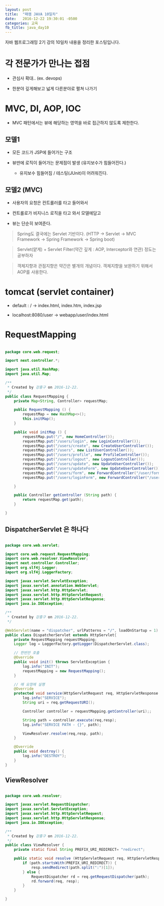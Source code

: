 ```yaml
---
layout: post
title:  "패캠 JAVA 10일차"
date:   2016-12-22 19:30:01 -0500
categories: 교육
fb_title: java_day10
---
```


자바 웹프로그래밍 2기 강의 10일차 내용을 정리한 포스팅입니다.

# 각 전문가가 만나는 접점

* 관심사 확대.. (ex. devops)

* 한분야 깊게해보고 넓게 다른분야로 펼쳐 나가기

# MVC, DI, AOP, IOC

* MVC 패턴에서는 뷰에 해당하는 영역을 바로 접근하지 않도록 제한한다.

## 모델1

* 모든 코드가 JSP에 들어가는 구조

* 뷰딴에 로직이 들어가는 문제점이 발생 (유지보수가 힘들어진다.)

  * 유지보수 힘들어짐 / 테스팅(JUnit)이 어려워진다.


## 모델2 (MVC)

* 사용자의 요청은 컨트롤러를 타고 들어와서

* 컨트롤로가 비지니스 로직을 타고 와서 모델에담고

* 뷰는 단순히 보여준다.

> Spring도 결국에는 Servlet 기반이다.
  (HTTP -> Servlet -> MVC Framework -> Spring Framework -> Spring boot)


> Servlet(얕게) + Servlet Filter(약간 깊게 : AOP, Interceptor와 연관) 정도는 공부하자


> 객체지향과 관점지향은 약간은 별개의 개념이다. 객체지향을 보완하기 위해서 AOP를 사용한다.

# tomcat (servlet container)

* default : / -> index.html, index.htm, index.jsp

* localhost:8080/user -> webapp/user/index.html

# RequestMapping

``` java

package core.web.request;

import next.controller.*;

import java.util.HashMap;
import java.util.Map;

/**
 * Created by 강홍구 on 2016-12-22.
 */
public class RequestMapping {
    private Map<String, Controller> requestMap;

    public RequestMapping () {
        requestMap = new HashMap<>();
        this.initMap();
    }

    public void initMap () {
        requestMap.put("/", new HomeController());
        requestMap.put("/users/login", new LoginController());
        requestMap.put("/users/create", new CreateUserController());
        requestMap.put("/users", new ListUserController());
        requestMap.put("/users/profile", new ProfileController());
        requestMap.put("/users/logout", new LogoutController());
        requestMap.put("/users/update", new UpdateUserController());
        requestMap.put("/users/updateForm", new UpdateUserController());
        requestMap.put("/users/form", new ForwardController("/user/form.jsp"));
        requestMap.put("/users/loginForm", new ForwardController("/user/login.jsp"));

    }

    public Controller getController (String path) {
        return requestMap.get(path);
    }

}


```


## DispatcherServlet 은 하나다


``` java

package core.web.servlet;

import core.web.request.RequestMapping;
import core.web.resolver.ViewResolver;
import next.controller.Controller;
import org.slf4j.Logger;
import org.slf4j.LoggerFactory;

import javax.servlet.ServletException;
import javax.servlet.annotation.WebServlet;
import javax.servlet.http.HttpServlet;
import javax.servlet.http.HttpServletRequest;
import javax.servlet.http.HttpServletResponse;
import java.io.IOException;

/**
 * Created by 강홍구 on 2016-12-22.
 */

@WebServlet(name = "dispatcher", urlPatterns = "/", loadOnStartup = 1)
public class DispatcherServlet extends HttpServlet{
    private RequestMapping requestMapping;
    Logger log = LoggerFactory.getLogger(DispatcherServlet.class);

    // 한번만 호출
    @Override
    public void init() throws ServletException {
        log.info("INIT");
        requestMapping = new RequestMapping();
    }

    // 매 요청에 실행
    @Override
    protected void service(HttpServletRequest req, HttpServletResponse resp) throws ServletException, IOException {
        log.info("SERVICE");
        String uri = req.getRequestURI();

        Controller controller = requestMapping.getController(uri);;

        String path = controller.execute(req,resp);
        log.info("SERVICE PATH - {}", path);

        ViewResolver.resolve(req,resp, path);
    }

    @Override
    public void destroy() {
        log.info("DESTROY");
    }
}


```

## ViewResolver

``` java

package core.web.resolver;

import javax.servlet.RequestDispatcher;
import javax.servlet.ServletException;
import javax.servlet.http.HttpServletRequest;
import javax.servlet.http.HttpServletResponse;
import java.io.IOException;

/**
 * Created by 강홍구 on 2016-12-22.
 */
public class ViewResolver {
    private static final String PREFIX_URI_REDIRECT= "redirect";

    public static void resolve (HttpServletRequest req, HttpServletResponse resp, String path) throws ServletException, IOException {
        if (path.startsWith(PREFIX_URI_REDIRECT)) {
            resp.sendRedirect(path.split(":")[1]);
        } else {
            RequestDispatcher rd = req.getRequestDispatcher(path);
            rd.forward(req, resp);
        }
    }

}

```
